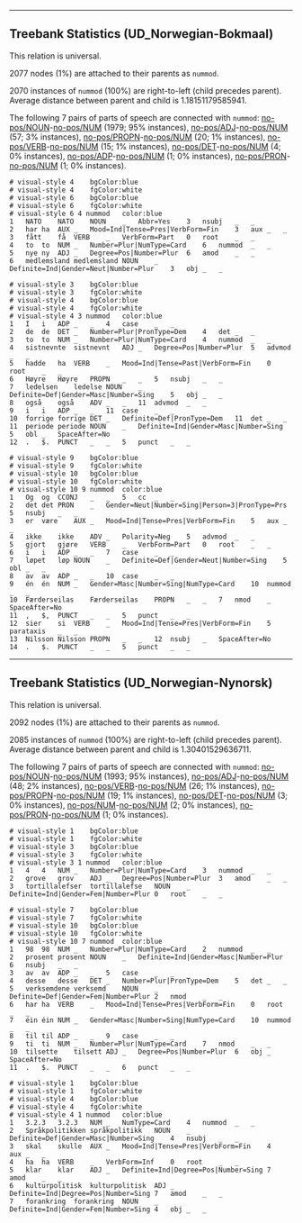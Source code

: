 

--------------------------------------------------------------------------------

## Treebank Statistics (UD_Norwegian-Bokmaal)

This relation is universal.

2077 nodes (1%) are attached to their parents as `nummod`.

2070 instances of `nummod` (100%) are right-to-left (child precedes parent).
Average distance between parent and child is 1.18151179585941.

The following 7 pairs of parts of speech are connected with `nummod`: [no-pos/NOUN]()-[no-pos/NUM]() (1979; 95% instances), [no-pos/ADJ]()-[no-pos/NUM]() (57; 3% instances), [no-pos/PROPN]()-[no-pos/NUM]() (20; 1% instances), [no-pos/VERB]()-[no-pos/NUM]() (15; 1% instances), [no-pos/DET]()-[no-pos/NUM]() (4; 0% instances), [no-pos/ADP]()-[no-pos/NUM]() (1; 0% instances), [no-pos/PRON]()-[no-pos/NUM]() (1; 0% instances).


~~~ conllu
# visual-style 4	bgColor:blue
# visual-style 4	fgColor:white
# visual-style 6	bgColor:blue
# visual-style 6	fgColor:white
# visual-style 6 4 nummod	color:blue
1	NATO	NATO	NOUN	_	Abbr=Yes	3	nsubj	_	_
2	har	ha	AUX	_	Mood=Ind|Tense=Pres|VerbForm=Fin	3	aux	_	_
3	fått	få	VERB	_	VerbForm=Part	0	root	_	_
4	to	to	NUM	_	Number=Plur|NumType=Card	6	nummod	_	_
5	nye	ny	ADJ	_	Degree=Pos|Number=Plur	6	amod	_	_
6	medlemsland	medlemsland	NOUN	_	Definite=Ind|Gender=Neut|Number=Plur	3	obj	_	_

~~~


~~~ conllu
# visual-style 3	bgColor:blue
# visual-style 3	fgColor:white
# visual-style 4	bgColor:blue
# visual-style 4	fgColor:white
# visual-style 4 3 nummod	color:blue
1	I	i	ADP	_	_	4	case	_	_
2	de	de	DET	_	Number=Plur|PronType=Dem	4	det	_	_
3	to	to	NUM	_	Number=Plur|NumType=Card	4	nummod	_	_
4	sistnevnte	sistnevnt	ADJ	_	Degree=Pos|Number=Plur	5	advmod	_	_
5	hadde	ha	VERB	_	Mood=Ind|Tense=Past|VerbForm=Fin	0	root	_	_
6	Høyre	Høyre	PROPN	_	_	5	nsubj	_	_
7	ledelsen	ledelse	NOUN	_	Definite=Def|Gender=Masc|Number=Sing	5	obj	_	_
8	også	også	ADV	_	_	11	advmod	_	_
9	i	i	ADP	_	_	11	case	_	_
10	forrige	forrige	DET	_	Definite=Def|PronType=Dem	11	det	_	_
11	periode	periode	NOUN	_	Definite=Ind|Gender=Masc|Number=Sing	5	obl	_	SpaceAfter=No
12	.	$.	PUNCT	_	_	5	punct	_	_

~~~


~~~ conllu
# visual-style 9	bgColor:blue
# visual-style 9	fgColor:white
# visual-style 10	bgColor:blue
# visual-style 10	fgColor:white
# visual-style 10 9 nummod	color:blue
1	Og	og	CCONJ	_	_	5	cc	_	_
2	det	det	PRON	_	Gender=Neut|Number=Sing|Person=3|PronType=Prs	5	nsubj	_	_
3	er	være	AUX	_	Mood=Ind|Tense=Pres|VerbForm=Fin	5	aux	_	_
4	ikke	ikke	ADV	_	Polarity=Neg	5	advmod	_	_
5	gjort	gjøre	VERB	_	VerbForm=Part	0	root	_	_
6	i	i	ADP	_	_	7	case	_	_
7	løpet	løp	NOUN	_	Definite=Def|Gender=Neut|Number=Sing	5	obl	_	_
8	av	av	ADP	_	_	10	case	_	_
9	én	én	NUM	_	Gender=Masc|Number=Sing|NumType=Card	10	nummod	_	_
10	Færderseilas	Færderseilas	PROPN	_	_	7	nmod	_	SpaceAfter=No
11	,	$,	PUNCT	_	_	5	punct	_	_
12	sier	si	VERB	_	Mood=Ind|Tense=Pres|VerbForm=Fin	5	parataxis	_	_
13	Nilsson	Nilsson	PROPN	_	_	12	nsubj	_	SpaceAfter=No
14	.	$.	PUNCT	_	_	5	punct	_	_

~~~




--------------------------------------------------------------------------------

## Treebank Statistics (UD_Norwegian-Nynorsk)

This relation is universal.

2092 nodes (1%) are attached to their parents as `nummod`.

2085 instances of `nummod` (100%) are right-to-left (child precedes parent).
Average distance between parent and child is 1.30401529636711.

The following 7 pairs of parts of speech are connected with `nummod`: [no-pos/NOUN]()-[no-pos/NUM]() (1993; 95% instances), [no-pos/ADJ]()-[no-pos/NUM]() (48; 2% instances), [no-pos/VERB]()-[no-pos/NUM]() (26; 1% instances), [no-pos/PROPN]()-[no-pos/NUM]() (19; 1% instances), [no-pos/DET]()-[no-pos/NUM]() (3; 0% instances), [no-pos/NUM]()-[no-pos/NUM]() (2; 0% instances), [no-pos/PRON]()-[no-pos/NUM]() (1; 0% instances).


~~~ conllu
# visual-style 1	bgColor:blue
# visual-style 1	fgColor:white
# visual-style 3	bgColor:blue
# visual-style 3	fgColor:white
# visual-style 3 1 nummod	color:blue
1	4	4	NUM	_	Number=Plur|NumType=Card	3	nummod	_	_
2	grove	grov	ADJ	_	Degree=Pos|Number=Plur	3	amod	_	_
3	tortillalefser	tortillalefse	NOUN	_	Definite=Ind|Gender=Fem|Number=Plur	0	root	_	_

~~~


~~~ conllu
# visual-style 7	bgColor:blue
# visual-style 7	fgColor:white
# visual-style 10	bgColor:blue
# visual-style 10	fgColor:white
# visual-style 10 7 nummod	color:blue
1	98	98	NUM	_	Number=Plur|NumType=Card	2	nummod	_	_
2	prosent	prosent	NOUN	_	Definite=Ind|Gender=Masc|Number=Plur	6	nsubj	_	_
3	av	av	ADP	_	_	5	case	_	_
4	desse	desse	DET	_	Number=Plur|PronType=Dem	5	det	_	_
5	verksemdene	verksemd	NOUN	_	Definite=Def|Gender=Fem|Number=Plur	2	nmod	_	_
6	har	ha	VERB	_	Mood=Ind|Tense=Pres|VerbForm=Fin	0	root	_	_
7	éin	éin	NUM	_	Gender=Masc|Number=Sing|NumType=Card	10	nummod	_	_
8	til	til	ADP	_	_	9	case	_	_
9	ti	ti	NUM	_	Number=Plur|NumType=Card	7	nmod	_	_
10	tilsette	tilsett	ADJ	_	Degree=Pos|Number=Plur	6	obj	_	SpaceAfter=No
11	.	$.	PUNCT	_	_	6	punct	_	_

~~~


~~~ conllu
# visual-style 1	bgColor:blue
# visual-style 1	fgColor:white
# visual-style 4	bgColor:blue
# visual-style 4	fgColor:white
# visual-style 4 1 nummod	color:blue
1	3.2.3	3.2.3	NUM	_	NumType=Card	4	nummod	_	_
2	Språkpolitikken	språkpolitikk	NOUN	_	Definite=Def|Gender=Masc|Number=Sing	4	nsubj	_	_
3	skal	skulle	AUX	_	Mood=Ind|Tense=Pres|VerbForm=Fin	4	aux	_	_
4	ha	ha	VERB	_	VerbForm=Inf	0	root	_	_
5	klar	klar	ADJ	_	Definite=Ind|Degree=Pos|Number=Sing	7	amod	_	_
6	kulturpolitisk	kulturpolitisk	ADJ	_	Definite=Ind|Degree=Pos|Number=Sing	7	amod	_	_
7	forankring	forankring	NOUN	_	Definite=Ind|Gender=Fem|Number=Sing	4	obj	_	_

~~~


